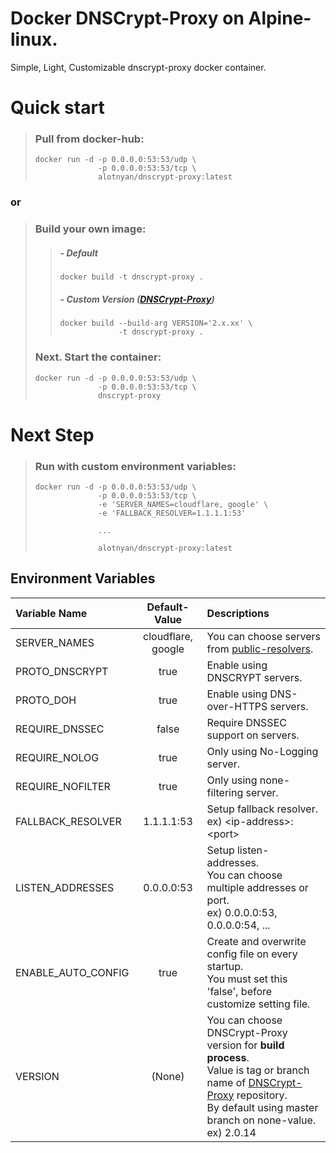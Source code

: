 # Docker DNSCrypt-Proxy on Alpine-linux.

Simple, Light, Customizable dnscrypt-proxy docker container.


# Quick start
>### Pull from docker-hub:
>     docker run -d -p 0.0.0.0:53:53/udp \
>                   -p 0.0.0.0:53:53/tcp \ 
>                   alotnyan/dnscrypt-proxy:latest

### or

>### Build your own image:
>>##### - Default
>>     docker build -t dnscrypt-proxy .
>>##### - Custom Version ([DNSCrypt-Proxy](https://github.com/jedisct1/dnscrypt-proxy))
>>     docker build --build-arg VERSION='2.x.xx' \
>>                  -t dnscrypt-proxy .
>### Next. Start the container:
>     docker run -d -p 0.0.0.0:53:53/udp \
>                   -p 0.0.0.0:53:53/tcp \ 
>                   dnscrypt-proxy
> 


# Next Step
>### Run with custom environment variables:
>     docker run -d -p 0.0.0.0:53:53/udp \
>                   -p 0.0.0.0:53:53/tcp \ 
>                   -e 'SERVER_NAMES=cloudflare, google' \
>                   -e 'FALLBACK_RESOLVER=1.1.1.1:53'
>
>                   ...
>
>                   alotnyan/dnscrypt-proxy:latest



## Environment Variables
| Variable Name | Default-Value | Descriptions |
|:--------------|:-------------:|:-------------|
| SERVER_NAMES      | cloudflare, google    | You can choose servers from [public-resolvers](https://github.com/DNSCrypt/dnscrypt-resolvers/blob/master/v2/public-resolvers.md). |
| PROTO_DNSCRYPT    | true                  | Enable using DNSCRYPT servers. |
| PROTO_DOH         | true                  | Enable using DNS-over-HTTPS servers. |
| REQUIRE_DNSSEC    | false                 | Require DNSSEC support on servers. |
| REQUIRE_NOLOG     | true                  | Only using No-Logging server. |
| REQUIRE_NOFILTER  | true                  | Only using none-filtering server. |
| FALLBACK_RESOLVER | 1.1.1.1:53            | Setup fallback resolver. <br> ex) \<ip-address\>:\<port\> |
| LISTEN_ADDRESSES  | 0.0.0.0:53            | Setup listen-addresses. <br> You can choose multiple addresses or port. <br> ex) 0.0.0.0:53, 0.0.0.0:54, ... |
| ENABLE_AUTO_CONFIG| true                  | Create and overwrite config file on every startup. <br> You must set this 'false', before customize setting file. |
| VERSION           | (None)                | You can choose DNSCrypt-Proxy version for **build process**. <br> Value is tag or branch name of [DNSCrypt-Proxy](https://github.com/jedisct1/dnscrypt-proxy) repository. <br> By default using master branch on none-value. ex) 2.0.14 |


